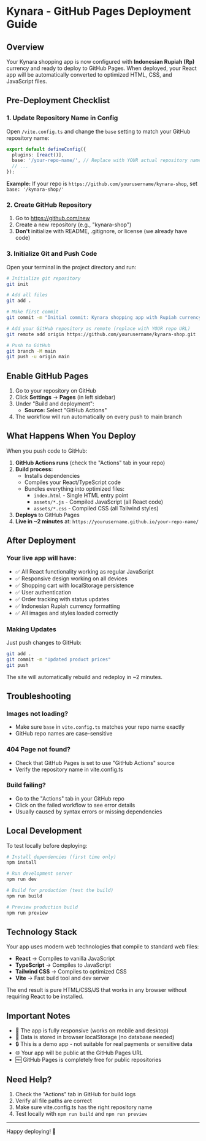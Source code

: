 # Kynara - GitHub Pages Deployment Guide

## Overview
Your Kynara shopping app is now configured with **Indonesian Rupiah (Rp)** currency and ready to deploy to GitHub Pages. When deployed, your React app will be automatically converted to optimized HTML, CSS, and JavaScript files.

## Pre-Deployment Checklist

### 1. Update Repository Name in Config
Open `/vite.config.ts` and change the `base` setting to match your GitHub repository name:

```typescript
export default defineConfig({
  plugins: [react()],
  base: '/your-repo-name/', // Replace with YOUR actual repository name
  // ...
});
```

**Example:** If your repo is `https://github.com/yourusername/kynara-shop`, set `base: '/kynara-shop/'`

### 2. Create GitHub Repository
1. Go to https://github.com/new
2. Create a new repository (e.g., "kynara-shop")
3. **Don't** initialize with README, .gitignore, or license (we already have code)

### 3. Initialize Git and Push Code

Open your terminal in the project directory and run:

```bash
# Initialize git repository
git init

# Add all files
git add .

# Make first commit
git commit -m "Initial commit: Kynara shopping app with Rupiah currency"

# Add your GitHub repository as remote (replace with YOUR repo URL)
git remote add origin https://github.com/yourusername/kynara-shop.git

# Push to GitHub
git branch -M main
git push -u origin main
```

## Enable GitHub Pages

1. Go to your repository on GitHub
2. Click **Settings** → **Pages** (in left sidebar)
3. Under "Build and deployment":
   - **Source:** Select "GitHub Actions"
4. The workflow will run automatically on every push to main branch

## What Happens When You Deploy

When you push code to GitHub:

1. **GitHub Actions runs** (check the "Actions" tab in your repo)
2. **Build process:**
   - Installs dependencies
   - Compiles your React/TypeScript code
   - Bundles everything into optimized files:
     - `index.html` - Single HTML entry point
     - `assets/*.js` - Compiled JavaScript (all React code)
     - `assets/*.css` - Compiled CSS (all Tailwind styles)
3. **Deploys** to GitHub Pages
4. **Live in ~2 minutes** at: `https://yourusername.github.io/your-repo-name/`

## After Deployment

### Your live app will have:
- ✅ All React functionality working as regular JavaScript
- ✅ Responsive design working on all devices
- ✅ Shopping cart with localStorage persistence
- ✅ User authentication
- ✅ Order tracking with status updates
- ✅ Indonesian Rupiah currency formatting
- ✅ All images and styles loaded correctly

### Making Updates
Just push changes to GitHub:
```bash
git add .
git commit -m "Updated product prices"
git push
```

The site will automatically rebuild and redeploy in ~2 minutes.

## Troubleshooting

### Images not loading?
- Make sure `base` in `vite.config.ts` matches your repo name exactly
- GitHub repo names are case-sensitive

### 404 Page not found?
- Check that GitHub Pages is set to use "GitHub Actions" source
- Verify the repository name in vite.config.ts

### Build failing?
- Go to the "Actions" tab in your GitHub repo
- Click on the failed workflow to see error details
- Usually caused by syntax errors or missing dependencies

## Local Development

To test locally before deploying:

```bash
# Install dependencies (first time only)
npm install

# Run development server
npm run dev

# Build for production (test the build)
npm run build

# Preview production build
npm run preview
```

## Technology Stack

Your app uses modern web technologies that compile to standard web files:

- **React** → Compiles to vanilla JavaScript
- **TypeScript** → Compiles to JavaScript
- **Tailwind CSS** → Compiles to optimized CSS
- **Vite** → Fast build tool and dev server

The end result is pure HTML/CSS/JS that works in any browser without requiring React to be installed.

## Important Notes

- 📱 The app is fully responsive (works on mobile and desktop)
- 💾 Data is stored in browser localStorage (no database needed)
- 🔒 This is a demo app - not suitable for real payments or sensitive data
- 🌐 Your app will be public at the GitHub Pages URL
- 🆓 GitHub Pages is completely free for public repositories

## Need Help?

1. Check the "Actions" tab in GitHub for build logs
2. Verify all file paths are correct
3. Make sure vite.config.ts has the right repository name
4. Test locally with `npm run build` and `npm run preview`

---

Happy deploying! 🚀
